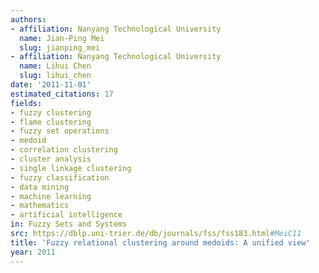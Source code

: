 ```yaml
---
authors:
- affiliation: Nanyang Technological University
  name: Jian-Ping Mei
  slug: jianping_mei
- affiliation: Nanyang Technological University
  name: Lihui Chen
  slug: lihui_chen
date: '2011-11-01'
estimated_citations: 17
fields:
- fuzzy clustering
- flame clustering
- fuzzy set operations
- medoid
- correlation clustering
- cluster analysis
- single linkage clustering
- fuzzy classification
- data mining
- machine learning
- mathematics
- artificial intelligence
in: Fuzzy Sets and Systems
src: https://dblp.uni-trier.de/db/journals/fss/fss183.html#MeiC11
title: 'Fuzzy relational clustering around medoids: A unified view'
year: 2011
---
```

